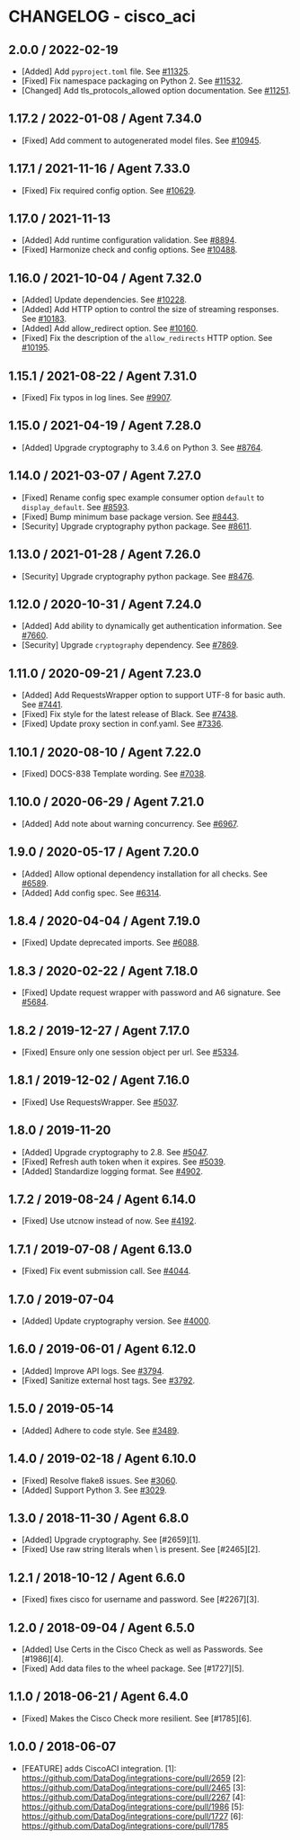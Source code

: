 # CHANGELOG - cisco_aci

## 2.0.0 / 2022-02-19

* [Added] Add `pyproject.toml` file. See [#11325](https://github.com/DataDog/integrations-core/pull/11325).
* [Fixed] Fix namespace packaging on Python 2. See [#11532](https://github.com/DataDog/integrations-core/pull/11532).
* [Changed] Add tls_protocols_allowed option documentation. See [#11251](https://github.com/DataDog/integrations-core/pull/11251).

## 1.17.2 / 2022-01-08 / Agent 7.34.0

* [Fixed] Add comment to autogenerated model files. See [#10945](https://github.com/DataDog/integrations-core/pull/10945).

## 1.17.1 / 2021-11-16 / Agent 7.33.0

* [Fixed] Fix required config option. See [#10629](https://github.com/DataDog/integrations-core/pull/10629).

## 1.17.0 / 2021-11-13

* [Added] Add runtime configuration validation. See [#8894](https://github.com/DataDog/integrations-core/pull/8894).
* [Fixed] Harmonize check and config options. See [#10488](https://github.com/DataDog/integrations-core/pull/10488).

## 1.16.0 / 2021-10-04 / Agent 7.32.0

* [Added] Update dependencies. See [#10228](https://github.com/DataDog/integrations-core/pull/10228).
* [Added] Add HTTP option to control the size of streaming responses. See [#10183](https://github.com/DataDog/integrations-core/pull/10183).
* [Added] Add allow_redirect option. See [#10160](https://github.com/DataDog/integrations-core/pull/10160).
* [Fixed] Fix the description of the `allow_redirects` HTTP option. See [#10195](https://github.com/DataDog/integrations-core/pull/10195).

## 1.15.1 / 2021-08-22 / Agent 7.31.0

* [Fixed] Fix typos in log lines. See [#9907](https://github.com/DataDog/integrations-core/pull/9907).

## 1.15.0 / 2021-04-19 / Agent 7.28.0

* [Added] Upgrade cryptography to 3.4.6 on Python 3. See [#8764](https://github.com/DataDog/integrations-core/pull/8764).

## 1.14.0 / 2021-03-07 / Agent 7.27.0

* [Fixed] Rename config spec example consumer option `default` to `display_default`. See [#8593](https://github.com/DataDog/integrations-core/pull/8593).
* [Fixed] Bump minimum base package version. See [#8443](https://github.com/DataDog/integrations-core/pull/8443).
* [Security] Upgrade cryptography python package. See [#8611](https://github.com/DataDog/integrations-core/pull/8611).

## 1.13.0 / 2021-01-28 / Agent 7.26.0

* [Security] Upgrade cryptography python package. See [#8476](https://github.com/DataDog/integrations-core/pull/8476).

## 1.12.0 / 2020-10-31 / Agent 7.24.0

* [Added] Add ability to dynamically get authentication information. See [#7660](https://github.com/DataDog/integrations-core/pull/7660).
* [Security] Upgrade `cryptography` dependency. See [#7869](https://github.com/DataDog/integrations-core/pull/7869).

## 1.11.0 / 2020-09-21 / Agent 7.23.0

* [Added] Add RequestsWrapper option to support UTF-8 for basic auth. See [#7441](https://github.com/DataDog/integrations-core/pull/7441).
* [Fixed] Fix style for the latest release of Black. See [#7438](https://github.com/DataDog/integrations-core/pull/7438).
* [Fixed] Update proxy section in conf.yaml. See [#7336](https://github.com/DataDog/integrations-core/pull/7336).

## 1.10.1 / 2020-08-10 / Agent 7.22.0

* [Fixed] DOCS-838 Template wording. See [#7038](https://github.com/DataDog/integrations-core/pull/7038).

## 1.10.0 / 2020-06-29 / Agent 7.21.0

* [Added] Add note about warning concurrency. See [#6967](https://github.com/DataDog/integrations-core/pull/6967).

## 1.9.0 / 2020-05-17 / Agent 7.20.0

* [Added] Allow optional dependency installation for all checks. See [#6589](https://github.com/DataDog/integrations-core/pull/6589).
* [Added] Add config spec. See [#6314](https://github.com/DataDog/integrations-core/pull/6314).

## 1.8.4 / 2020-04-04 / Agent 7.19.0

* [Fixed] Update deprecated imports. See [#6088](https://github.com/DataDog/integrations-core/pull/6088).

## 1.8.3 / 2020-02-22 / Agent 7.18.0

* [Fixed] Update request wrapper with password and A6 signature. See [#5684](https://github.com/DataDog/integrations-core/pull/5684).

## 1.8.2 / 2019-12-27 / Agent 7.17.0

* [Fixed] Ensure only one session object per url. See [#5334](https://github.com/DataDog/integrations-core/pull/5334).

## 1.8.1 / 2019-12-02 / Agent 7.16.0

* [Fixed] Use RequestsWrapper. See [#5037](https://github.com/DataDog/integrations-core/pull/5037).

## 1.8.0 / 2019-11-20

* [Added] Upgrade cryptography to 2.8. See [#5047](https://github.com/DataDog/integrations-core/pull/5047).
* [Fixed] Refresh auth token when it expires. See [#5039](https://github.com/DataDog/integrations-core/pull/5039).
* [Added] Standardize logging format. See [#4902](https://github.com/DataDog/integrations-core/pull/4902).

## 1.7.2 / 2019-08-24 / Agent 6.14.0

* [Fixed] Use utcnow instead of now. See [#4192](https://github.com/DataDog/integrations-core/pull/4192).

## 1.7.1 / 2019-07-08 / Agent 6.13.0

* [Fixed] Fix event submission call. See [#4044](https://github.com/DataDog/integrations-core/pull/4044).

## 1.7.0 / 2019-07-04

* [Added] Update cryptography version. See [#4000](https://github.com/DataDog/integrations-core/pull/4000).

## 1.6.0 / 2019-06-01 / Agent 6.12.0

* [Added] Improve API logs. See [#3794](https://github.com/DataDog/integrations-core/pull/3794).
* [Fixed] Sanitize external host tags. See [#3792](https://github.com/DataDog/integrations-core/pull/3792).

## 1.5.0 / 2019-05-14

* [Added] Adhere to code style. See [#3489](https://github.com/DataDog/integrations-core/pull/3489).

## 1.4.0 / 2019-02-18 / Agent 6.10.0

* [Fixed] Resolve flake8 issues. See [#3060](https://github.com/DataDog/integrations-core/pull/3060).
* [Added] Support Python 3. See [#3029](https://github.com/DataDog/integrations-core/pull/3029).

## 1.3.0 / 2018-11-30 / Agent 6.8.0

* [Added] Upgrade cryptography. See [#2659][1].
* [Fixed] Use raw string literals when \ is present. See [#2465][2].

## 1.2.1 / 2018-10-12 / Agent 6.6.0

* [Fixed] fixes cisco for username and password. See [#2267][3].

## 1.2.0 / 2018-09-04 / Agent 6.5.0

* [Added] Use Certs in the Cisco Check as well as Passwords. See [#1986][4].
* [Fixed] Add data files to the wheel package. See [#1727][5].

## 1.1.0 / 2018-06-21 / Agent 6.4.0

* [Fixed] Makes the Cisco Check more resilient. See [#1785][6].

## 1.0.0 / 2018-06-07

* [FEATURE] adds CiscoACI integration.
[1]: https://github.com/DataDog/integrations-core/pull/2659
[2]: https://github.com/DataDog/integrations-core/pull/2465
[3]: https://github.com/DataDog/integrations-core/pull/2267
[4]: https://github.com/DataDog/integrations-core/pull/1986
[5]: https://github.com/DataDog/integrations-core/pull/1727
[6]: https://github.com/DataDog/integrations-core/pull/1785
